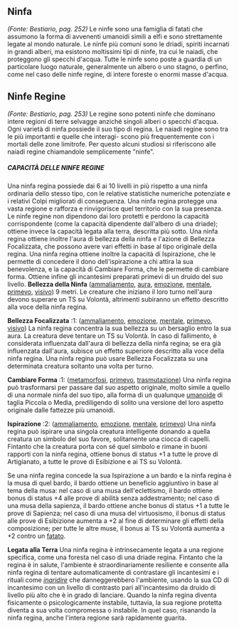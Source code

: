 ## **Ninfa**

_(Fonte: Bestiario, pag. 252)_ Le ninfe sono una famiglia di fatati che assumono
la forma di avvenenti umanoidi simili a elfi e sono strettamente legate al mondo
naturale. Le ninfe più comuni sono le driadi, spiriti incarnati in grandi
alberi, ma esistono moltissimi tipi di ninfe, tra cui le naiadi, che proteggono
gli specchi d'acqua. Tutte le ninfe sono poste a guardia di un particolare luogo
naturale, generalmente un albero o uno stagno, o perfino, come nel caso delle
ninfe regine, di intere foreste o enormi masse d'acqua.

## **Ninfe Regine**

_(Fonte: Bestiario, pag. 253)_ Le regine sono potenti ninfe che dominano intere
regioni di terre selvagge anziché singoli alberi o specchi d'acqua. Ogni varietà
di ninfa possiede il suo tipo di regina. Le naiadi regine sono tra le più
importanti e quelle che interagi- scono più frequentemente con i mortali delle
zone limitrofe. Per questo alcuni studiosi si riferiscono alle naiadi regine
chiamandole semplicemente "ninfe".

##### CAPACITÀ DELLE NINFE REGINE

Una ninfa regina possiede dai 6 ai 10 livelli in più rispetto a una ninfa
ordinaria dello stesso tipo, con le relative statistiche numeriche potenziate e
i relativi Colpi migliorati di conseguenza. Una ninfa regina protegge una vasta
regione e rafforza e rinvigorisce quel territorio con la sua presenza. Le ninfe
regine non dipendono dai loro protetti e perdono la capacità corrispondente
(come la capacità dipendente dall'albero di una driade); ottiene invece la
capacità legata alla terra, descritta più sotto. Una ninfa regina ottiene
inoltre l'aura di bellezza della ninfa e l'azione di Bellezza Focalizzata, che
possono avere vari effetti in base al tipo originale della regina. Una ninfa
regina ottiene inoltre la capacità di Ispirazione, che le permette di concedere
il dono dell'ispirazione a chi attira la sua benevolenza, e la capacità di
Cambiare Forma, che le permette di cambiare forma. Ottiene infine gli
incantesimi preparati primevi di un druido del suo livello. **Bellezza della
Ninfa** ([ammaliamento](/tratti/ammaliamento), [aura](/tratti/aura),
[emozione](/tratti/emozione), [mentale](/tratti/mentale),
[primevo](/tratti/primevo), [visivo](/tratti/visivo)) 9 metri. Le creature che
iniziano il loro turno nell'aura devono superare un TS su Volontà, altrimenti
subiranno un effetto descritto alla voce della ninfa regina.

**Bellezza Focalizzata** :1: ([ammaliamento](/tratti/ammaliamento),
[emozione](/tratti/emozione), [mentale](/tratti/mentale),
[primevo](/tratti/primevo), [visivo](/tratti/visivo)) La ninfa regina concentra
la sua bellezza su un bersaglio entro la sua aura. La creatura deve tentare un
TS su Volontà. ln caso di fallimento, è considerata influenzata dall'aura di
bellezza della ninfa regina; se era già influenzata dall'aura, subisce un
effetto superiore descritto alla voce della ninfa regina. Una ninfa regina può
usare Bellezza Focalizzata su una determinata creatura soltanto una volta per
turno.

**Cambiare Forma** :1: ([metamorfosi](/tratti/metamorfosi),
[primevo](/tratti/primevo), [trasmutazione](/tratti/trasmutazione)) Una ninfa
regina può trasformarsi per passare dal suo aspetto originale, molto simile a
quello di una normale ninfa del suo tipo, alla forma di un qualunque
[umanoide](/tratti/umanoide) di taglia Piccola o Media, prediligendo di solito
una versione del loro aspetto originale dalle fattezze più umanoidi.

**Ispirazione** :2: ([ammaliamento](/tratti/ammaliamento),
[emozione](/tratti/emozione), [mentale](/tratti/mentale),
[primevo](/tratti/primevo)) Una ninfa regina può ispirare una singola creatura
intelligente donando a quella creatura un simbolo del suo favore, solitamente
una ciocca di capelli. Fintanto che la creatura porta con sé quel simbolo e
rimane in buoni rapporti con la ninfa regina, ottiene bonus di status +1 a tutte
le prove di Artigianato, a tutte le prove di Esibizione e ai TS su Volontà.

Se una ninfa regina concede la sua Ispirazione a un bardo e la ninfa regina è la
musa di quel bardo, il bardo ottiene un beneficio aggiuntivo in base al tema
della musa: nel caso di una musa dell'eclettismo, il bardo ottiene bonus di
status +4 alle prove di abilità senza addestramento; nel caso di una musa della
sapienza, il bardo ottiene anche bonus di status +1 a tutte le prove di
Sapienza; nel caso di una musa del virtuosismo, il bonus di status alle prove di
Esibizione aumenta a +2 al fine di determinare gli effetti della composizione;
per tutte le altre muse, il bonus ai TS su Volontà aumenta a +2 contro un
[fatato](/tratti/fatato).

**Legata alla Terra** Una ninfa regina è intrinsecamente legata a una regione
specifica, come una foresta nel caso di una driade regina. Fintanto che la
regina è in salute, l'ambiente è straordinariamente resiliente e consente alla
ninfa regina di tentare automaticamente di contrastare gli incantesimi e i
rituali come _[inaridire](/incantesimi/rituali)_ che danneggerebbero l'ambiente,
usando la sua CD di incantesimo con un livello di contrasto pari all'incantesimo
da druido di livello più alto che è in grado di lanciare. Quando la ninfa regina
diventa fisicamente o psicologicamente instabile, tuttavia, la sua regione
protetta diventa a sua volta compromessa o instabile. ln quel caso, risanando la
ninfa regina, anche l'intera regione sarà rapidamente guarita.
